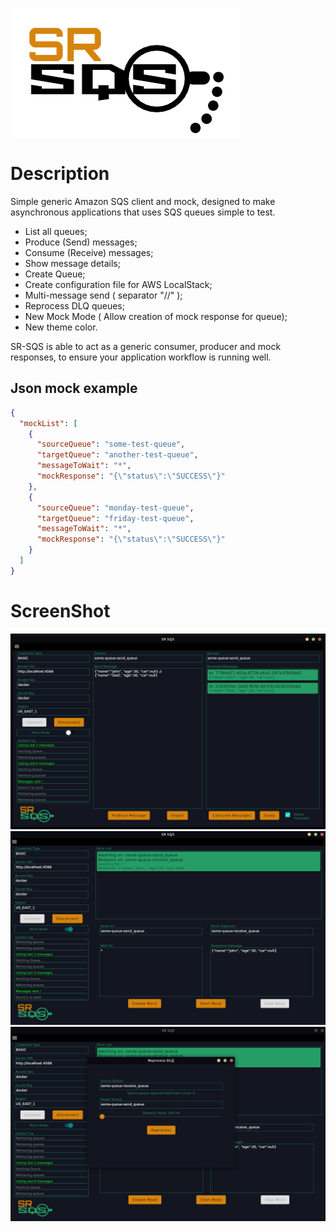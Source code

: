 ![alt text](https://raw.githubusercontent.com/MDalfre/sr-sqs/master/.github/images/logo.png)

# Description

Simple generic Amazon SQS client and mock, designed to make asynchronous applications that uses SQS queues simple to test.

- List all queues;
- Produce (Send) messages;
- Consume (Receive) messages;
- Show message details;
- Create Queue;
- Create configuration file for AWS LocalStack;
- Multi-message send ( separator "//" );
- Reprocess DLQ queues;
- New Mock Mode ( Allow creation of mock response for queue);
- New theme color.

SR-SQS is able to act as a generic consumer, producer and mock responses, to ensure your application workflow is running well.

## Json mock example
```json
{
  "mockList": [
    {
      "sourceQueue": "some-test-queue",
      "targetQueue": "another-test-queue",
      "messageToWait": "*",
      "mockResponse": "{\"status\":\"SUCCESS\"}"
    },
    {
      "sourceQueue": "monday-test-queue",
      "targetQueue": "friday-test-queue",
      "messageToWait": "*",
      "mockResponse": "{\"status\":\"SUCCESS\"}"
    }
  ]
}
```

# ScreenShot

![alt text](https://raw.githubusercontent.com/MDalfre/sr-sqs/master/.github/images/prtsc1.jpeg)
![alt text](https://raw.githubusercontent.com/MDalfre/sr-sqs/master/.github/images/prtsc2.jpeg)
![alt text](https://raw.githubusercontent.com/MDalfre/sr-sqs/master/.github/images/prtsc3.jpeg)

